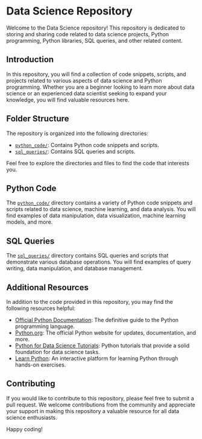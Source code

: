 # Data Science Repository

Welcome to the Data Science repository! This repository is dedicated to storing and sharing code related to data science projects, Python programming, Python libraries, SQL queries, and other related content.

## Introduction

In this repository, you will find a collection of code snippets, scripts, and projects related to various aspects of data science and Python programming. Whether you are a beginner looking to learn more about data science or an experienced data scientist seeking to expand your knowledge, you will find valuable resources here.

## Folder Structure

The repository is organized into the following directories:

- [`python_code/`](https://github.com/Gulciha-n/python_codes): Contains Python code snippets and scripts.
- [`sql_queries/`](https://github.com/Gulciha-n/data-science-journey/tree/main/SQL): Contains SQL queries and scripts.


Feel free to explore the directories and files to find the code that interests you.

## Python Code

The [`python_code/`](https://github.com/Gulciha-n/python_codes) directory contains a variety of Python code snippets and scripts related to data science, machine learning, and data analysis. You will find examples of data manipulation, data visualization, machine learning models, and more.

## SQL Queries

The [`sql_queries/`](https://github.com/Gulciha-n/data-science-journey/tree/main/SQL) directory contains SQL queries and scripts that demonstrate various database operations. You will find examples of query writing, data manipulation, and database management.

## Additional Resources

In addition to the code provided in this repository, you may find the following resources helpful:

- [Official Python Documentation](https://docs.python.org/): The definitive guide to the Python programming language.
- [Python.org](https://www.python.org/): The official Python website for updates, documentation, and more.
- [Python for Data Science Tutorials](https://www.datacamp.com/): Python tutorials that provide a solid foundation for data science tasks.
- [Learn Python](https://www.learnpython.org/): An interactive platform for learning Python through hands-on exercises.

## Contributing

If you would like to contribute to this repository, please feel free to submit a pull request. We welcome contributions from the community and appreciate your support in making this repository a valuable resource for all data science enthusiasts.

Happy coding!


